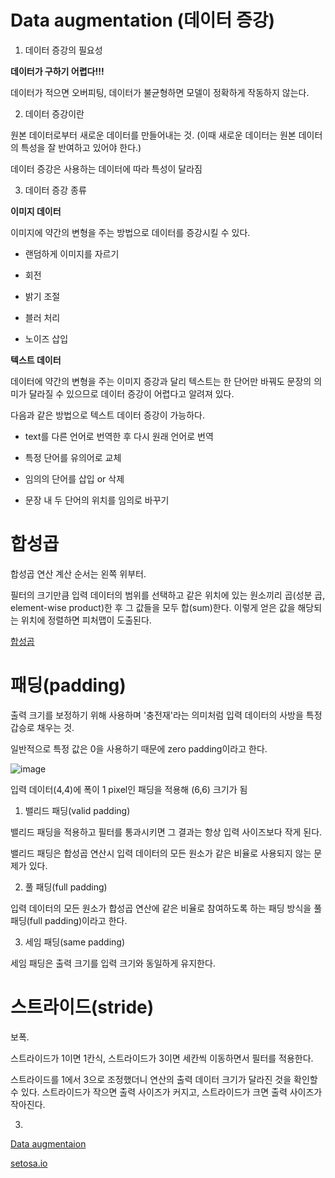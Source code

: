 # Data augmentation (데이터 증강)

1. 데이터 증강의 필요성

**데이터가 구하기 어렵다!!!**

데이터가 적으면 오버피팅, 데이터가 불균형하면 모델이 정확하게 작동하지 않는다. 

2. 데이터 증강이란

원본 데이터로부터 새로운 데이터를 만들어내는 것. (이때 새로운 데이터는 원본 데이터의 특성을 잘 반여하고 있어야 한다.)

데이터 증강은 사용하는 데이터에 따라 특성이 달라짐

3. 데이터 증강 종류

**이미지 데이터**

이미지에 약간의 변형을 주는 방법으로 데이터를 증강시킬 수 있다. 

- 랜덤하게 이미지를 자르기

- 회전

- 밝기 조절

- 블러 처리

- 노이즈 삽입

**텍스트 데이터**

데이터에 약간의 변형을 주는 이미지 증강과 달리 텍스트는 한 단어만 바꿔도 문장의 의미가 달라질 수 있으므로 데이터 증강이 어렵다고 알려져 있다. 

다음과 같은 방법으로 텍스트 데이터 증강이 가능하다.

- text를 다른 언어로 번역한 후 다시 원래 언어로 번역

- 특정 단어를 유의어로 교체

- 임의의 단어를 삽입 or 삭제

- 문장 내 두 단어의 위치를 임의로 바꾸기


# 합성곱

합성곱 연산 계산 순서는 왼쪽 위부터.

필터의 크기만큼 입력 데이터의 범위를 선택하고 같은 위치에 있는 원소끼리 곱(성분 곱, element-wise product)한 후 그 값들을 모두 합(sum)한다. 이렇게 얻은 값을 해당되는 위치에 정렬하면 피처맵이 도출된다. 

[합성곱](https://ardino.tistory.com/39)

# 패딩(padding)

출력 크기를 보정하기 위해 사용하며 '충전재'라는 의미처럼 입력 데이터의 사방을 특정 갑승로 채우는 것.

일반적으로 특정 값은 0을 사용하기 때문에 zero padding이라고 한다.

![image](https://github.com/sseinn/AICOSS---THU/assets/143159192/8006887d-a307-4686-a54c-362045bc3b9a)

입력 데이터(4,4)에 폭이 1 pixel인 패딩을 적용해 (6,6) 크기가 됨

1. 밸리드 패딩(valid padding)

밸리드 패딩을 적용하고 필터를 통과시키면 그 결과는 항상 입력 사이즈보다 작게 된다. 

밸리드 패딩은 합성곱 연산시 입력 데이터의 모든 원소가 같은 비율로 사용되지 않는 문제가 있다. 

2. 풀 패딩(full padding)

입력 데이터의 모든 원소가 합성곱 연산에 같은 비율로 참여하도록 하는 패딩 방식을 풀 패딩(full padding)이라고 한다. 

3. 세임 패딩(same padding)

세임 패딩은 출력 크기를 입력 크기와 동일하게 유지한다. 

# 스트라이드(stride)

보폭.

스트라이드가 1이면 1칸식, 스트라이드가 3이면 세칸씩 이동하면서 필터를 적용한다. 

스트라이드를 1에서 3으로 조정했더니 연산의 출력 데이터 크기가 달라진 것을 확인할 수 있다. 스트라이드가 작으면 출력 사이즈가 커지고, 스트라이드가 크면 출력 사이즈가 작아진다. 



3. 



[Data augmentaion](https://yonsodev.tistory.com/34)

[setosa.io](https://setosa.io/ev/image-kernels/)
